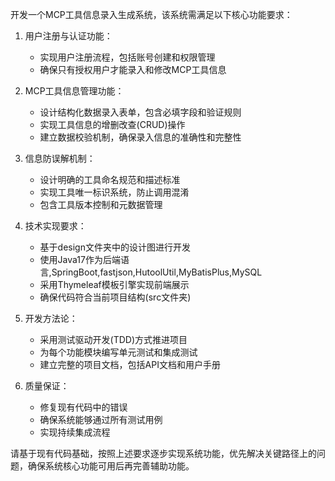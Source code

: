 开发一个MCP工具信息录入生成系统，该系统需满足以下核心功能要求：

1. 用户注册与认证功能：
   - 实现用户注册流程，包括账号创建和权限管理
   - 确保只有授权用户才能录入和修改MCP工具信息

2. MCP工具信息管理功能：
   - 设计结构化数据录入表单，包含必填字段和验证规则
   - 实现工具信息的增删改查(CRUD)操作
   - 建立数据校验机制，确保录入信息的准确性和完整性

3. 信息防误解机制：
   - 设计明确的工具命名规范和描述标准
   - 实现工具唯一标识系统，防止调用混淆
   - 包含工具版本控制和元数据管理

4. 技术实现要求：
   - 基于design文件夹中的设计图进行开发
   - 使用Java17作为后端语言,SpringBoot,fastjson,HutoolUtil,MyBatisPlus,MySQL
   - 采用Thymeleaf模板引擎实现前端展示
   - 确保代码符合当前项目结构(src文件夹)

5. 开发方法论：
   - 采用测试驱动开发(TDD)方式推进项目
   - 为每个功能模块编写单元测试和集成测试
   - 建立完整的项目文档，包括API文档和用户手册

6. 质量保证：
   - 修复现有代码中的错误
   - 确保系统能够通过所有测试用例
   - 实现持续集成流程

请基于现有代码基础，按照上述要求逐步实现系统功能，优先解决关键路径上的问题，确保系统核心功能可用后再完善辅助功能。


